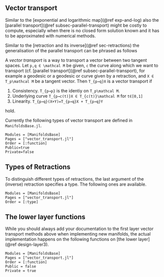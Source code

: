## Vector transport

Similar to the [exponential and logarithmic map](@ref exp-and-log) also the [parallel transport](@ref subsec-parallel-transport) might be costly to compute, especially when there is no closed form solution known and it has to be approximated with numerical methods.

Similar to the [retraction and its inverse](@ref sec-retractions) the generalisation of the parallel transport can be phrased as follows

A _vector transport_ is a way to transport a vector between two tangent spaces.
Let ``p,q ∈ \mathcal M`` be given, ``c`` the curve along which we want to transport (cf. [parallel transport](@ref subsec-parallel-transport), for example a geodesic or a geodesic or curve given by a retraction, and ``X ∈ T_p\mathcal M`` be a tangent vector.
Then ``T_{p→q}X`` is a vector transport if

1. Consistency. ``T_{p→p}`` is the identiy on ``T_p\mathcal M``.
2. Underlying curve ``T_{p→c(t)}X ∈ T_{c(t)}\mathcal M`` for ``t∈[0,1]``
3. Linearity. ``T_{p→q}(X+Y)=T_{p→q}X + T_{p→q}Y``

hold.

Currently the following types of vector transport are defined in `ManifoldsBase.jl`.

```@autodocs
Modules = [ManifoldsBase]
Pages = ["vector_transport.jl"]
Order = [:function]
Public=true
Private=false
```

## Types of Retractions

To distinguish different types of retractions, the last argument of the (inverse) retraction
specifies a type. The following ones are available.

```@autodocs
Modules = [ManifoldsBase]
Pages = ["vector_transport.jl"]
Order = [:type]
```

## The lower layer functions

While you should always add your documentation to the first layer vector transport methods above when implementing new manifolds, the actual implementation happens on the following functions on [the lower layer](@ref design-layer3).

```@autodocs
Modules = [ManifoldsBase]
Pages = ["vector_transport.jl"]
Order = [:function]
Public = false
Private = true
```
